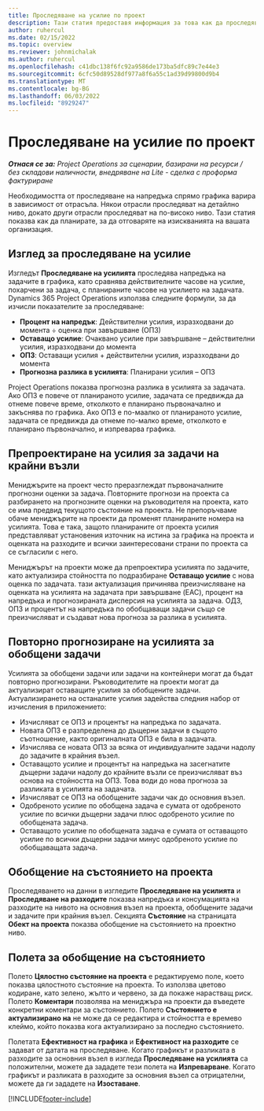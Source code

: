 ```yaml
---
title: Проследяване на усилие по проект
description: Тази статия предоставя информация за това как да проследявате усилията на проекта и напредъка на работата.
author: ruhercul
ms.date: 02/15/2022
ms.topic: overview
ms.reviewer: johnmichalak
ms.author: ruhercul
ms.openlocfilehash: c41dbc138f6fc92a9586de173ba5dfc89c7e44e3
ms.sourcegitcommit: 6cfc50d89528df977a8f6a55c1ad39d99800d9b4
ms.translationtype: MT
ms.contentlocale: bg-BG
ms.lasthandoff: 06/03/2022
ms.locfileid: "8929247"
---
```

# <a name="project-effort-tracking"></a>Проследяване на усилие по проект

_**Отнася се за:** Project Operations за сценарии, базирани на ресурси / без складови наличности, внедряване на Lite - сделка с проформа фактуриране_

Необходимостта от проследяване на напредъка спрямо графика варира в зависимост от отрасъла. Някои отрасли проследяват на детайлно ниво, докато други отрасли проследяват на по-високо ниво. Тази статия показва как да планирате, за да отговаряте на изискванията на вашата организация.

## <a name="effort-tracking-view"></a>Изглед за проследяване на усилие

Изгледът **Проследяване на усилията** проследява напредъка на задачите в графика, като сравнява действителните часове на усилие, похарчени за задача, с планираните часове на усилието на задачата. Dynamics 365 Project Operations използва следните формули, за да изчисли показателите за проследяване:

- **Процент на напредък**: Действителни усилия, изразходвани до момента ÷ оценка при завършване (ОПЗ) 
- **Оставащо усилие**: Очаквано усилие при завършване – действителни усилия, изразходвани до момента 
- **ОПЗ**: Оставащи усилия + действителни усилия, изразходвани до момента 
- **Прогнозна разлика в усилията**: Планирани усилия – ОПЗ

Project Operations показва прогнозна разлика в усилията за задачата. Ако ОПЗ е повече от планираното усилие, задачата се предвижда да отнеме повече време, отколкото е планирано първоначално и закъснява по графика. Ако ОПЗ е по-маалко от планираното усилие, задачата се предвижда да отнеме по-малко време, отколкото е планирано първоначално, и изпреварва графика.

## <a name="reprojecting-effort-on-leaf-node-tasks"></a>Препроектиране на усилия за задачи на крайни възли

Мениджърите на проект често преразглеждат първоначалните прогнозни оценки за задача. Повторните прогнози на проекта са разбирането на прогнозните оценки на ръководителя на проекта, като се има предвид текущото състояние на проекта. Не препоръчваме обаче мениджърите на проекти да променят планираните номера на усилията. Това е така, защото планираните от проекта усилия представляват установения източник на истина за графика на проекта и оценката на разходите и всички заинтересовани страни по проекта са се съгласили с него.

Мениджърът на проекти може да препроектира усилията по задачите, като актуализира стойността по подразбиране **Оставащо усилие** с нова оценка по задачата. тази актуализация причинява преизчисляване на оценката на усилията на задачата при завършване (EAC), процент на напредъка и прогнозираната дисперсия на усилията за задача. ОДЗ, ОПЗ и процентът на напредъка по обобщаващи задачи също се преизчисляват и създават нова прогноза за разлика в усилията.

## <a name="reprojection-of-effort-on-summary-tasks"></a>Повторно прогнозиране на усилията за обобщени задачи

Усилията за обобщени задачи или задачи на контейнери могат да бъдат повторно прогнозирани. Ръководителите на проекти могат да актуализират оставащите усилия за обобщените задачи. Актуализирането на останалите усилия задейства следния набор от изчисления в приложението:

- Изчисляват се ОПЗ и процентът на напредъка по задачата.
- Новата ОПЗ е разпределена до дъщерни задачи в същото съотношение, както оригиналната ОПЗ е била в задачата.
- Изчислява се новата ОПЗ за всяка от индивидуалните задачи надолу до задачите в крайния възел. 
- Оставащото усилие и процентът на напредъка на засегнатите дъщерни задачи надолу до крайните възли се преизчисляват въз основа на стойността на ОПЗ. Това води до нова прогноза за разликата в усилията на задачата. 
- Изчисляват се ОПЗ на обобщените задачи чак до основния възел.
- Одобреното усилие по обобщена задача е сумата от одобреното усилие по всички дъщерни задачи плюс одобреното усилие по обобщената задача.
- Оставащото усилие по обобщената задача е сумата от оставащото усилие по всички дъщерни задачи минус одобреното усилие по обобщаващата задача.

## <a name="project-status-summary"></a>Обобщение на състоянието на проекта

Проследяването на данни в изгледите **Проследяване на усилията** и **Проследяване на разходите** показва напредъка и консумацията на разходите на нивото на основния възел на проекта, обобщените задачи и задачите при крайния възел. Секцията **Състояние** на страницата **Обект на проекта** показва обобщение на състоянието на проектно ниво.

## <a name="status-summary-fields"></a>Полета за обобщение на състоянието

Полето **Цялостно състояние на проекта** е редактируемо поле, което показва цялостното състояние на проекта. То използва цветово кодиране, като зелено, жълто и червено, за да покаже нарастващ риск. Полето **Коментари** позволява на мениджъра на проекти да въведете конкретни коментари за състоянието. Полето **Състоянието е актуализирано на** не може да се редактира и стойността е времево клеймо, който показва кога актуализирано за последно състоянието.

Полетата **Ефективност на графика** и **Ефективност на разходите** се задават от датата на проследяване. Когато графикът и разликата в разходите за основния възел в изгледа **Проследяване на усилията** са положителни, можете да зададете тези полета на **Изпреварване**. Когато графикът и разликата в разходите за основния възел са отрицателни, можете да ги зададете на **Изоставане**.


[!INCLUDE[footer-include](../includes/footer-banner.md)]
